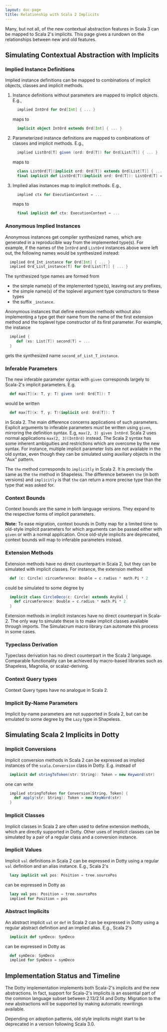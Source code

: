 ```yaml
---
layout: doc-page
title: Relationship with Scala 2 Implicits
---
```


Many, but not all, of the new contextual abstraction features in Scala 3 can be mapped to Scala 2's implicits. This page gives a rundown on the relationships between new and old features.

## Simulating Contextual Abstraction with Implicits

### Implied Instance Definitions

Implied instance definitions can be mapped to combinations of implicit objects, classes and implicit methods.

 1. Instance definitions without parameters are mapped to implicit objects. E.g.,
    ```scala
      implied IntOrd for Ord[Int] { ... }
    ```
    maps to
    ```scala
      implicit object IntOrd extends Ord[Int] { ... }
    ```
 2. Parameterized instance definitions are mapped to combinations of classes and implicit methods. E.g.,
    ```scala
      implied ListOrd[T] given (ord: Ord[T]) for Ord[List[T]] { ... }
    ```
    maps to
    ```scala
      class ListOrd[T](implicit ord: Ord[T]) extends Ord[List[T]] { ... }
      final implicit def ListOrd[T](implicit ord: Ord[T]): ListOrd[T] = new ListOrd[T]
    ```
 3. Implied alias instances map to implicit methods. E.g.,
    ```scala
      implied ctx for ExecutionContext = ...
    ```
    maps to
    ```scala
      final implicit def ctx: ExecutionContext = ...
    ```

### Anonymous Implied Instances

Anonymous instances get compiler synthesized names, which are generated in a reproducible way from the implemented type(s). For example, if the names of the `IntOrd` and `ListOrd` instances above were left out, the following names would be synthesized instead:
```scala
  implied Ord_Int_instance for Ord[Int] { ... }
  implied Ord_List_instance[T] for Ord[List[T]] { ... }
```
The synthesized type names are formed from

 - the simple name(s) of the implemented type(s), leaving out any prefixes,
 - the simple name(s) of the toplevel argument type constructors to these types
 - the suffix `_instance`.

Anonymous instances that define extension methods without also implementing a type
get their name from the name of the first extension method and the toplevel type
constructor of its first parameter. For example, the instance
```scala
  implied {
     def (xs: List[T]) second[T] = ...
  }
```
gets the synthesized name `second_of_List_T_instance`.

### Inferable Parameters

The new inferable parameter syntax with `given` corresponds largely to Scala-2's implicit parameters. E.g.
```scala
  def max[T](x: T, y: T) given (ord: Ord[T]): T
```
would be written
```scala
  def max[T](x: T, y: T)(implicit ord: Ord[T]): T
```
in Scala 2. The main difference concerns applications of such parameters.
Explicit arguments to inferable parameters _must_ be written using `given`,
mirroring the definition syntax. E.g, `max(2, 3) given IntOrd`.
Scala 2 uses normal applications `max(2, 3)(IntOrd)` instead. The Scala 2 syntax has some inherent ambiguities and restrictions which are overcome by the new syntax. For instance, multiple implicit parameter lists are not available in the old syntax, even though they can be simulated using auxiliary objects in the "Aux" pattern.

The `the` method corresponds to `implicitly` in Scala 2.
It is precisely the same as the `the` method in Shapeless.
The difference between `the` (in both versions) and `implicitly` is
that `the` can return a more precise type than the type that was
asked for.

### Context Bounds

Context bounds are the same in both language versions. They expand to the respective forms of implicit parameters.

**Note:** To ease migration, context bounds in Dotty map for a limited time to old-style implicit parameters for which arguments can be passed either with `given` or
with a normal application. Once old-style implicits are deprecated, context bounds
will map to inferable parameters instead.

### Extension Methods

Extension methods have no direct counterpart in Scala 2, but they can be simulated with implicit classes. For instance, the extension method
```scala
  def (c: Circle) circumference: Double = c.radius * math.Pi * 2
```
could be simulated to some degree by
```scala
  implicit class CircleDeco(c: Circle) extends AnyVal {
    def circumference: Double = c.radius * math.Pi * 2
  }
```
Extension methods in implicit instances have no direct counterpart in Scala-2. The only way to simulate these is to make implicit classes available through imports. The Simulacrum macro library can automate this process in some cases.

### Typeclass Derivation

Typeclass derivation has no direct counterpart in the Scala 2 language. Comparable functionality can be achieved by macro-based libraries such as Shapeless, Magnolia, or scalaz-deriving.

### Context Query types

Context Query types have no analogue in Scala 2.

### Implicit By-Name Parameters

Implicit by-name parameters are not supported in Scala 2, but can be emulated to some degree by the `Lazy` type in Shapeless.

## Simulating Scala 2 Implicits in Dotty

### Implicit Conversions

Implicit conversion methods in Scala 2 can be expressed as implied instances
of the `scala.Conversion` class in Dotty. E.g. instead of
```scala
  implicit def stringToToken(str: String): Token = new Keyword(str)
```
one can write
```scala
  implied stringToToken for Conversion[String, Token] {
    def apply(str: String): Token = new KeyWord(str)
  }
```

### Implicit Classes

Implicit classes in Scala 2 are often used to define extension methods, which are directly supported in Dotty. Other uses of implicit classes can be simulated by a pair of a regular class and a conversion instance.

### Implicit Values

Implicit `val` definitions in Scala 2 can be expressed in Dotty using a regular `val` definition and an alias instance. E.g., Scala 2's
```scala
  lazy implicit val pos: Position = tree.sourcePos
```
can be expressed in Dotty as
```scala
  lazy val pos: Position = tree.sourcePos
  implied for Position = pos
```

### Abstract Implicits

An abstract implicit `val` or `def` in Scala 2 can be expressed in Dotty using a regular abstract definition and an implied alias. E.g., Scala 2's
```scala
  implicit def symDeco: SymDeco
```
can be expressed in Dotty as
```scala
  def symDeco: SymDeco
  implied for SymDeco = symDeco
```

## Implementation Status and Timeline

The Dotty implementation implements both Scala-2's implicits and the new abstractions. In fact, support for Scala-2's implicits is an essential part of the common language subset between 2.13/2.14 and Dotty.
Migration to the new abstractions will be supported by making automatic rewritings available.

Depending on adoption patterns, old style implicits might start to be deprecated in a version following Scala 3.0.
